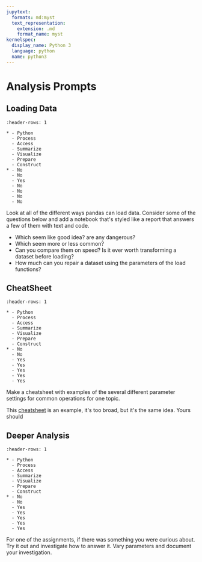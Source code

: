 ```yaml
---
jupytext:
  formats: md:myst
  text_representation:
    extension: .md
    format_name: myst
kernelspec:
  display_name: Python 3
  language: python
  name: python3
---
```



# Analysis Prompts

## Loading Data

```{list-table} Eligible Skills
:header-rows: 1

* - Python
  - Process
  - Access
  - Summarize
  - Visualize
  - Prepare
  - Construct
* - No
  - No
  - Yes
  - No
  - No
  - No
  - No

```

Look at all of the different ways pandas can load data. Consider some of the questions below and add a notebook that's styled like a report that answers a few of them with text and code.
- Which seem like  good idea? are any dangerous?
- Which seem more or less common?
- Can you compare them on speed? Is it ever worth transforming a dataset before loading?
- How much can you repair a dataset using the parameters of the load functions?

## CheatSheet

```{list-table} Eligible Skills
:header-rows: 1

* - Python
  - Process
  - Access
  - Summarize
  - Visualize
  - Prepare
  - Construct
* - No
  - No
  - Yes
  - Yes
  - Yes
  - Yes
  - Yes
```

Make a cheatsheet with examples of the several different parameter settings for common operations for one topic.

This [cheatsheet](https://pandas.pydata.org/Pandas_Cheat_Sheet.pdf) is an example, it's too broad, but it's the same idea.  Yours should

## Deeper Analysis

```{list-table} Eligible Skills
:header-rows: 1

* - Python
  - Process
  - Access
  - Summarize
  - Visualize
  - Prepare
  - Construct
* - No
  - No
  - Yes
  - Yes
  - Yes
  - Yes
  - Yes

```

For one of the assignments, if there was something you were curious about. Try it out and investigate how to answer it.  Vary parameters and document your investigation.  
